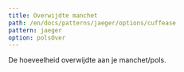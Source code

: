 ```yaml
---
title: Overwijdte manchet
path: /en/docs/patterns/jaeger/options/cuffease
pattern: jaeger
option: polsOver
---
```


De hoeveelheid overwijdte aan je manchet/pols.